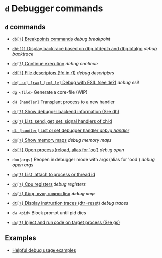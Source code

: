 <!-- TITLE: d -->

#  `d` Debugger commands
## `d` commands

- [ `db[?]` Breakpoints commands](/options/d/db) _debug breakpoint_

- [ `dbt[?]` Display backtrace based on dbg.btdepth and dbg.btalgo](/options/d/dbt) _debug backtrace_

- [ `dc[?]` Continue execution](/options/d/dc) _debug continue_

- [ `dd[?]` File descriptors (!fd in r1)](/options/d/dd) _debug descriptors_

- [ `de[-sc] [rwx] [rm] [e]` Debug with ESIL (see de?)](/options/d/de) _debug esil_

- `dg <file>` Generate a core-file (WIP)
- `dH [handler]` Transplant process to a new handler

- [ `di[?]` Show debugger backend information (See dh)](/options/d/di)

- [ `dk[?]` List, send, get, set, signal handlers of child](/options/d/dk)

- [`dL [handler]` List or set debugger handler _debug handler_](/options/d/dcapl)

- [ `dm[?]` Show memory maps](/options/d/dm) _debug memory maps_

- [ `do[?]` Open process (reload, alias for 'oo')](/options/d/do) _debug open_

- `doo[args]` Reopen in debugger mode with args (alias for 'ood') _debug open args_

- [ `dp[?]` List, attach to process or thread id](/options/d/dp)

- [ `dr[?]` Cpu registers](/options/d/dr) _debug registers_

- [ `ds[?]` Step, over, source line](/options/d/ds) _debug step_

- [ `dt[?]` Display instruction traces (dtr=reset)](/options/d/dt) _debug traces_

- `dw <pid>` Block prompt until pid dies

- [ `dx[?]` Inject and run code on target process (See gs)](/options/d/dx)

## Examples
- [Helpful debug usage examples](/home/misc/usage-examples#debug)

<p hidden>db dbt dc dd de dg dH di dk dL dm do doo dp dr ds dt dw dx</p>